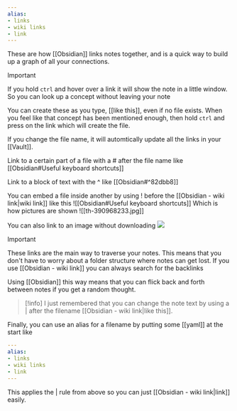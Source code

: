 ```yaml
---
alias:
- links
- wiki links
- link
---
```


These are how [[Obsidian]] links notes together, and is a quick way to build up a graph of all your connections.

> [!important] 
> If you hold `ctrl` and hover over a link it will show the note in a little window. So you can look up a concept without leaving your note

You can create these as you type, [[like this]], even if no file exists. When you feel like that concept has been mentioned enough, then hold `ctrl` and press on the link which will create the file.

If you change the file name, it will automtically update all the links in your [[Vault]].

Link to a certain part of a file with a # after the file name like [[Obsidian#Useful keyboard shortcuts]]

Link to a block of text with the ^ like [[Obsidian#^82dbb8]]

You can embed a file inside another by using ! before the [[Obsidian - wiki link|wiki link]] like this ![[Obsidian#Useful keyboard shortcuts]]
Which is how pictures are shown ![[th-390968233.jpg]]

You can also link to an image without downloading ![](https://external-content.duckduckgo.com/iu/?u=https%3A%2F%2Ftse1.mm.bing.net%2Fth%3Fid%3DOIP.Dctg6F6CYvLoasIBLe4TvAHaCe%26pid%3DApi&f=1&ipt=d0ae2db9a6defd58fd5fd3e86320503662c405f523be54c53c4d99eef25c10bc&ipo=images)

> [!important] 
> These links are the main way to traverse your notes. This means that you don't have to worry about a folder structure where notes can get lost. If you use [[Obsidian - wiki link]] you can always search for the backlinks

Using [[Obsidian]] this way means that you can flick back and forth between notes if you get a random thought. 

> [!info] 
> I just remembered that you can change the note text by using a | after the filename [[Obsidian - wiki link|like this]].

Finally, you can use an alias for a filename by putting some [[yaml]] at the start like 

```yaml
---
alias:
- links
- wiki links
- link
---
```

This applies the | rule from above so you can just [[Obsidian - wiki link|link]] easily.